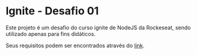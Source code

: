 # Ignite - Desafio 01
Este projeto é um desafio do curso ignite de NodeJS da Rockeseat, sendo utilizado apenas para fins didáticos.

Seus requisitos podem ser encontrados através do [link](https://www.notion.so/Desafio-01-Conceitos-do-Node-js-59ccb235aecd43a6a06bf09a24e7ede8).
